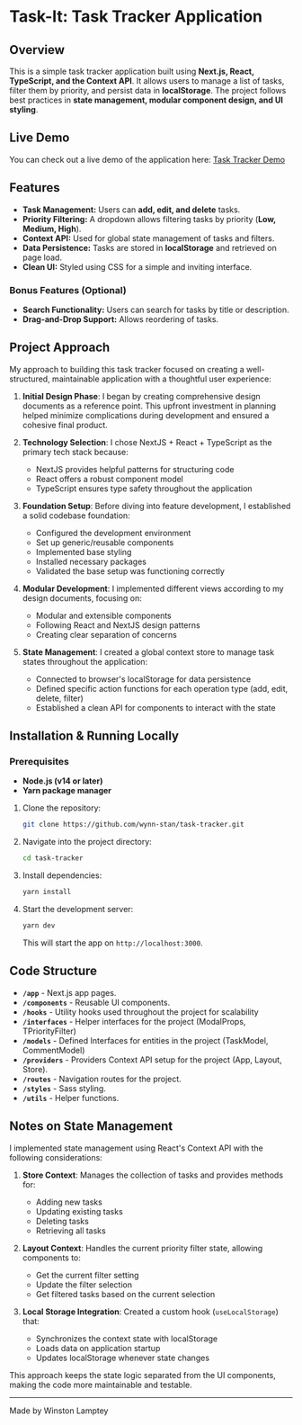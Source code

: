 # Task-It: Task Tracker Application

## Overview

This is a simple task tracker application built using **Next.js, React, TypeScript, and the Context API**. It allows users to manage a list of tasks, filter them by priority, and persist data in **localStorage**. The project follows best practices in **state management, modular component design, and UI styling**.

## Live Demo

You can check out a live demo of the application here: [Task Tracker Demo](https://task-tracker-jet-xi.vercel.app/)

## Features

- **Task Management:** Users can **add, edit, and delete** tasks.
- **Priority Filtering:** A dropdown allows filtering tasks by priority (**Low, Medium, High**).
- **Context API:** Used for global state management of tasks and filters.
- **Data Persistence:** Tasks are stored in **localStorage** and retrieved on page load.
- **Clean UI:** Styled using CSS for a simple and inviting interface.

### Bonus Features (Optional)

- **Search Functionality:** Users can search for tasks by title or description.
- **Drag-and-Drop Support:** Allows reordering of tasks.

## Project Approach

My approach to building this task tracker focused on creating a well-structured, maintainable application with a thoughtful user experience:

1. **Initial Design Phase**: I began by creating comprehensive design documents as a reference point. This upfront investment in planning helped minimize complications during development and ensured a cohesive final product.

2. **Technology Selection**: I chose NextJS + React + TypeScript as the primary tech stack because:

   - NextJS provides helpful patterns for structuring code
   - React offers a robust component model
   - TypeScript ensures type safety throughout the application

3. **Foundation Setup**: Before diving into feature development, I established a solid codebase foundation:

   - Configured the development environment
   - Set up generic/reusable components
   - Implemented base styling
   - Installed necessary packages
   - Validated the base setup was functioning correctly

4. **Modular Development**: I implemented different views according to my design documents, focusing on:

   - Modular and extensible components
   - Following React and NextJS design patterns
   - Creating clear separation of concerns

5. **State Management**: I created a global context store to manage task states throughout the application:
   - Connected to browser's localStorage for data persistence
   - Defined specific action functions for each operation type (add, edit, delete, filter)
   - Established a clean API for components to interact with the state

## Installation & Running Locally

### Prerequisites

- **Node.js (v14 or later)**
- **Yarn package manager**

1. Clone the repository:
   ```sh
   git clone https://github.com/wynn-stan/task-tracker.git
   ```
2. Navigate into the project directory:
   ```sh
   cd task-tracker
   ```
3. Install dependencies:
   ```sh
   yarn install
   ```
4. Start the development server:
   ```sh
   yarn dev
   ```
   This will start the app on `http://localhost:3000`.

## Code Structure

- **`/app`** - Next.js app pages.
- **`/components`** - Reusable UI components.
- **`/hooks`** - Utility hooks used throughout the project for scalability
- **`/interfaces`** - Helper interfaces for the project (ModalProps, TPriorityFilter)
- **`/models`** - Defined Interfaces for entities in the project (TaskModel, CommentModel)
- **`/providers`** - Providers Context API setup for the project (App, Layout, Store).
- **`/routes`** - Navigation routes for the project.
- **`/styles`** - Sass styling.
- **`/utils`** - Helper functions.

## Notes on State Management

I implemented state management using React's Context API with the following considerations:

1. **Store Context**: Manages the collection of tasks and provides methods for:

   - Adding new tasks
   - Updating existing tasks
   - Deleting tasks
   - Retrieving all tasks

2. **Layout Context**: Handles the current priority filter state, allowing components to:

   - Get the current filter setting
   - Update the filter selection
   - Get filtered tasks based on the current selection

3. **Local Storage Integration**: Created a custom hook (`useLocalStorage`) that:
   - Synchronizes the context state with localStorage
   - Loads data on application startup
   - Updates localStorage whenever state changes

This approach keeps the state logic separated from the UI components, making the code more maintainable and testable.

---

Made by Winston Lamptey
